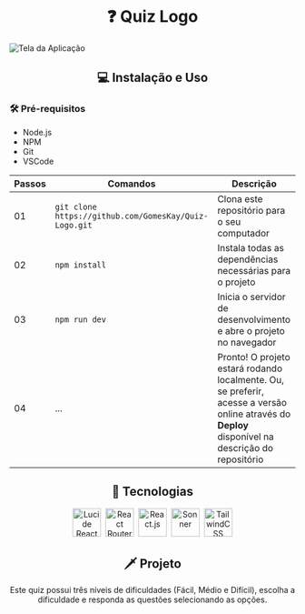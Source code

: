 <h1 align="center">❓ Quiz Logo</h1>

<img src="https://github.com/GomesKay/Quiz-Logo/assets/85319481/24ab6759-2025-4c88-b120-43d0f391cd6e" alt="Tela da Aplicação" />

<h2 align="center"> 💻 Instalação e Uso</h2>

### 🛠️ Pré-requisitos
 - Node.js
 - NPM
 - Git
 - VSCode

 | Passos | Comandos | Descrição |
 | --- | --- | --- |
 | 01 | `git clone https://github.com/GomesKay/Quiz-Logo.git` | Clona este repositório para o seu computador |
 | 02 | `npm install` | Instala todas as dependências necessárias para o projeto |
 | 03 | `npm run dev` | Inicia o servidor de desenvolvimento e abre o projeto no navegador |
 | 04 | ... | Pronto! O projeto estará rodando localmente. Ou, se preferir, acesse a versão online através do <b>Deploy</b> disponível na descrição do repositório |

<div align="center">
  
## 🚀 Tecnologias

  <img title="Lucide React" src="https://github.com/user-attachments/assets/779e5ab7-63a5-489d-aa13-b42ccfccd9ac" alt="Lucide React" width="50" />&nbsp;
  <img title="React Router Dom" src="https://cdn.jsdelivr.net/gh/devicons/devicon@latest/icons/reactrouter/reactrouter-original.svg" alt="React Router Dom" width="50" />&nbsp;
  <img title="React.js" src="https://cdn.jsdelivr.net/gh/devicons/devicon@latest/icons/react/react-original.svg" alt="React.js" width="50" />&nbsp;
  <img title="Sonner" src="https://github.com/user-attachments/assets/575fefd2-ebcc-4334-bfa5-ce5796a18be6" alt="Sonner" width="50" />&nbsp;
  <img title="TailwindCSS" src="https://cdn.jsdelivr.net/gh/devicons/devicon@latest/icons/tailwindcss/tailwindcss-original.svg" alt="TailwindCSS" width="50" />

## 🗡️ Projeto
<p>Este quiz possui três níveis de dificuldades (Fácil, Médio e Difícil), escolha a dificuldade e responda as questões selecionando as opções.</p>

</div>

